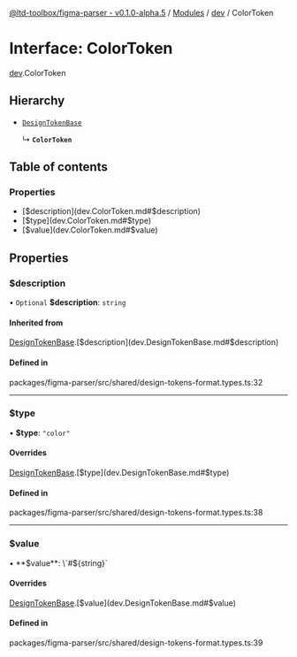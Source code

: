 [@ltd-toolbox/figma-parser - v0.1.0-alpha.5](../README.md) / [Modules](../modules.md) / [dev](../modules/dev.md) / ColorToken

# Interface: ColorToken

[dev](../modules/dev.md).ColorToken

## Hierarchy

- [`DesignTokenBase`](dev.DesignTokenBase.md)

  ↳ **`ColorToken`**

## Table of contents

### Properties

- [$description](dev.ColorToken.md#$description)
- [$type](dev.ColorToken.md#$type)
- [$value](dev.ColorToken.md#$value)

## Properties

### $description

• `Optional` **$description**: `string`

#### Inherited from

[DesignTokenBase](dev.DesignTokenBase.md).[$description](dev.DesignTokenBase.md#$description)

#### Defined in

packages/figma-parser/src/shared/design-tokens-format.types.ts:32

___

### $type

• **$type**: ``"color"``

#### Overrides

[DesignTokenBase](dev.DesignTokenBase.md).[$type](dev.DesignTokenBase.md#$type)

#### Defined in

packages/figma-parser/src/shared/design-tokens-format.types.ts:38

___

### $value

• **$value**: \`#$\{string}\`

#### Overrides

[DesignTokenBase](dev.DesignTokenBase.md).[$value](dev.DesignTokenBase.md#$value)

#### Defined in

packages/figma-parser/src/shared/design-tokens-format.types.ts:39
